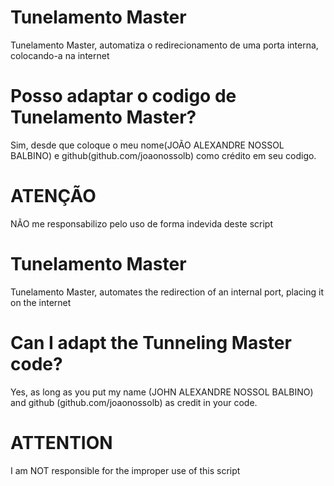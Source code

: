 # Tunelamento Master

Tunelamento Master, automatiza o redirecionamento de uma porta interna, colocando-a na internet 
# Posso adaptar o codigo de Tunelamento Master?
Sim, desde que coloque o meu nome(JOÃO ALEXANDRE NOSSOL BALBINO) e github(github.com/joaonossolb) como crédito em seu codigo.

# ATENÇÃO
NÃO me responsabilizo pelo uso de forma indevida deste script


# Tunelamento Master

Tunelamento Master, automates the redirection of an internal port, placing it on the internet
# Can I adapt the Tunneling Master code?
Yes, as long as you put my name (JOHN ALEXANDRE NOSSOL BALBINO) and github (github.com/joaonossolb) as credit in your code.

# ATTENTION
I am NOT responsible for the improper use of this script
